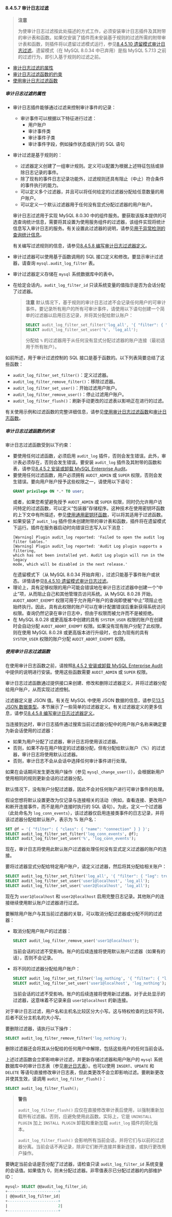 #### 8.4.5.7 审计日志过滤

> **注意**
>
> 为使审计日志过滤按此处描述的方式工作，必须安装审计日志插件及其附带的审计表和函数。如果仅安装了插件而未安装基于规则的过滤所需的附带审计表和函数，则插件将以遗留过滤模式运行，参见[8.4.5.10 遗留模式审计日志过滤](#legacy-mode-audit-log-filtering)。遗留模式（在 MySQL 8.0.34 中已弃用）是指 MySQL 5.7.13 之前的过滤行为，即引入基于规则的过滤之前。

- [审计日志过滤的属性](#审计日志过滤的属性)
- [审计日志过滤函数的约束](审计日志过滤函数的约束)
- [使用审计日志过滤函数](#使用审计日志过滤函数)

##### 审计日志过滤的属性

- 审计日志插件能够通过过滤来控制审计事件的记录：

    - 审计事件可以根据以下特征进行过滤：
        - 用户账户
        - 审计事件类
        - 审计事件子类
        - 审计事件字段，例如操作状态或执行的 SQL 语句

- 审计过滤是基于规则的：
    - 过滤器定义创建了一组审计规则。定义可以配置为根据上述特征包括或排除日志记录的事件。
    - 除了现有的事件日志记录功能外，过滤规则还具有阻止（中止）符合条件的事件执行的能力。
    - 可以定义多个过滤器，并且可以将任何给定的过滤器分配给任意数量的用户账户。
    - 可以定义一个默认过滤器用于任何没有显式分配过滤器的用户账户。

    审计日志过滤用于实现 MySQL 8.0.30 中的组件服务。要获取该版本提供的可选查询统计信息，需要将其设置为使用服务组件的过滤器，该组件实现将统计信息写入审计日志的服务。有关设置此过滤器的说明，请参见[用于异常检测的查询统计信息](#adding-query-statistics-for-outlier-detection)。
    
    有关编写过滤规则的信息，请参见[8.4.5.8 编写审计日志过滤器定义](#writing-audit-log-filter-definitions)。

- 审计过滤器可以使用基于函数调用的 SQL 接口定义和修改。要显示审计过滤器，请查询 `mysql.audit_log_filter` 表。
- 审计过滤器定义存储在 `mysql` 系统数据库中的表中。
- 在给定会话内，`audit_log_filter_id` 只读系统变量的值指示是否为会话分配了过滤器。

  > **注意**
  > 默认情况下，基于规则的审计日志过滤不会记录任何用户的可审计事件。要记录所有用户的所有可审计事件，请使用以下语句创建一个简单的过滤器以启用日志记录，并将其分配给默认账户：
  > ```sql
  > SELECT audit_log_filter_set_filter('log_all', '{ "filter": { "log": true } }');
  > SELECT audit_log_filter_set_user('%', 'log_all');
  > ```
  > 分配给 `%` 的过滤器用于从任何没有显式分配过滤器的账户连接（最初适用于所有账户）。

如前所述，用于审计过滤控制的 SQL 接口是基于函数的。以下列表简要总结了这些函数：

- `audit_log_filter_set_filter()`：定义过滤器。
- `audit_log_filter_remove_filter()`：移除过滤器。
- `audit_log_filter_set_user()`：开始过滤用户账户。
- `audit_log_filter_remove_user()`：停止过滤用户账户。
- `audit_log_filter_flush()`：刷新手动更改的过滤表以影响正在进行的过滤。

有关使用示例和过滤函数的完整详细信息，请参见[使用审计日志过滤函数](#using-audit-log-filtering-functions)和[审计日志函数](#audit-log-functions)。

##### 审计日志过滤函数的约束

审计日志过滤函数受到以下约束：

- 要使用任何过滤函数，必须启用 `audit_log` 插件，否则会发生错误。此外，审计表必须存在，否则会发生错误。要安装 `audit_log` 插件及其附带的函数和表，请参见[8.4.5.2 安装或卸载 MySQL Enterprise Audit](#installing-or-uninstalling-mysql-enterprise-audit)。
- 要使用任何过滤函数，用户必须拥有 `AUDIT_ADMIN` 或 `SUPER` 权限，否则会发生错误。要向用户账户授予这些权限之一，请使用以下语句：
    ```sql
    GRANT privilege ON *.* TO user;
    ```
    或者，如果您希望避免授予 `AUDIT_ADMIN` 或 `SUPER` 权限，同时仍允许用户访问特定的过滤函数，可以定义“包装器”存储程序。这种技术在使用密钥环函数的上下文中有所描述，参见[使用通用密钥环函数](#using-general-purpose-keyring-functions)，可以将其适用于过滤函数。
- 如果安装了 `audit_log` 插件但未创建附带的审计表和函数，插件将在遗留模式下运行。插件在服务器启动时向错误日志写入以下消息：
    ```
    [Warning] Plugin audit_log reported: 'Failed to open the audit log filter tables.'
    [Warning] Plugin audit_log reported: 'Audit Log plugin supports a filtering,
    which has not been installed yet. Audit Log plugin will run in the legacy
    mode, which will be disabled in the next release.'
    ```
    在遗留模式下（从 MySQL 8.0.34 开始弃用），过滤只能基于事件账户或状态。详情请参见[8.4.5.10 遗留模式审计日志过滤](#legacy-mode-audit-log-filtering)。
- 理论上，具有足够权限的用户可能会错误地在审计日志过滤器中创建一个“中止”项，从而阻止自己和其他管理员访问系统。从 MySQL 8.0.28 开始，`AUDIT_ABORT_EXEMPT` 权限可用于允许用户账户的查询即使被“中止”项阻止也始终执行。因此，具有此权限的账户可以在审计配置错误后重新获得系统访问权限。查询仍然记录在审计日志中，但由于权限而被允许而不是被拒绝。
- 在 MySQL 8.0.28 或更高版本中创建的具有 `SYSTEM_USER` 权限的账户在创建时会自动分配 `AUDIT_ABORT_EXEMPT` 权限。如果没有现有账户分配了此权限，则在使用 MySQL 8.0.28 或更高版本进行升级时，也会为现有的具有 `SYSTEM_USER` 权限的账户分配 `AUDIT_ABORT_EXEMPT` 权限。

##### 使用审计日志过滤函数

在使用审计日志函数之前，请按照[8.4.5.2 安装或卸载 MySQL Enterprise Audit](#installing-or-uninstalling-mysql-enterprise-audit)中提供的说明进行安装。使用这些函数需要 `AUDIT_ADMIN` 或 `SUPER` 权限。

审计日志过滤函数通过提供接口来创建、修改和删除过滤器定义，并将过滤器分配给用户账户，从而实现过滤控制。

过滤器定义是 JSON 值。有关在 MySQL 中使用 JSON 数据的信息，请参见[13.5 JSON 数据类型](#the-json-data-type)。本节展示了一些简单的过滤器定义。有关过滤器定义的更多信息，请参见[8.4.5.8 编写审计日志过滤器定义](#writing-audit-log-filter-definitions)。

当连接到达时，审计日志插件通过搜索当前过滤器分配中的用户账户名称来确定要为新会话使用的过滤器：

- 如果为用户分配了过滤器，审计日志将使用该过滤器。
- 否则，如果不存在用户特定的过滤器分配，但有分配给默认账户（%）的过滤器，审计日志将使用默认过滤器。
- 否则，审计日志不会从会话中选择任何审计事件进行处理。

如果在会话期间发生更改用户操作（参见 `mysql_change_user()`），会根据新用户使用相同的规则更新会话的过滤器分配。

默认情况下，没有账户分配过滤器，因此不会对任何账户进行可审计事件的处理。

假设您想将默认设置更改为仅记录与连接相关的活动（例如，查看连接、更改用户和断开连接事件，而不是用户连接时执行的 SQL 语句）。为此，定义一个过滤器（此处命名为 `log_conn_events`），该过滤器仅启用连接类事件的日志记录，并将该过滤器分配给默认账户，表示为 % 账户名：

```sql
SET @f = '{ "filter": { "class": { "name": "connection" } } }';
SELECT audit_log_filter_set_filter('log_conn_events', @f);
SELECT audit_log_filter_set_user('%', 'log_conn_events');
```

现在，审计日志将使用此默认账户过滤器处理任何没有显式定义过滤器的账户的连接。

要将过滤器显式分配给特定用户账户，请定义过滤器，然后将其分配给相关账户：

```sql
SELECT audit_log_filter_set_filter('log_all', '{ "filter": { "log": true } }');
SELECT audit_log_filter_set_user('user1@localhost', 'log_all');
SELECT audit_log_filter_set_user('user2@localhost', 'log_all');
```


现在为 `user1@localhost` 和 `user2@localhost` 启用完整日志记录。其他账户的连接继续使用默认账户过滤器进行过滤。

要解除用户账户与其当前过滤器的关联，可以取消分配过滤器或分配不同的过滤器：

- 取消分配用户账户的过滤器：
  ```sql
  SELECT audit_log_filter_remove_user('user1@localhost');
  ```
  
  当前会话的过滤不受影响。账户的后续连接将使用默认账户过滤器（如果有的话），否则不会记录。
  
- 将不同的过滤器分配给用户账户：
  
  ```sql
  SELECT audit_log_filter_set_filter('log_nothing', '{ "filter": { "log": false } }');
  SELECT audit_log_filter_set_user('user1@localhost', 'log_nothing');
  ```
  
  当前会话的过滤不受影响。账户的后续连接将使用新过滤器。对于此处显示的过滤器，这意味着不记录来自 `user1@localhost` 的新连接。

对于审计日志过滤，用户名和主机名比较区分大小写。这与特权检查的比较不同，后者不区分主机名的大小写。

要删除过滤器，请执行以下操作：

```sql
SELECT audit_log_filter_remove_filter('log_nothing');
```

删除过滤器还会将其从分配给的任何用户中解除，包括这些用户的任何当前会话。

上述过滤函数会立即影响审计过滤，并更新存储过滤器和用户账户的 `mysql` 系统数据库中的审计日志表（参见[审计日志表](#audit-log-tables)）。也可以使用 `INSERT`、`UPDATE` 和 `DELETE` 等语句直接修改审计日志表，但此类更改不会立即影响过滤。要刷新更改并使其生效，请调用 `audit_log_filter_flush()`：

```sql
SELECT audit_log_filter_flush();
```

> **警告**
>
> `audit_log_filter_flush()` 应仅在直接修改审计表后使用，以强制重新加载所有过滤器。否则，应避免使用此函数。实际上，它是 `UNINSTALL PLUGIN` 加上 `INSTALL PLUGIN` 卸载和重新加载 `audit_log` 插件的简化版本。
>
> `audit_log_filter_flush()` 会影响所有当前会话，并将它们与以前的过滤器分离。当前会话不再记录，除非它们断开连接并重新连接，或执行更改用户操作。

要确定当前会话是否分配了过滤器，请检查只读 `audit_log_filter_id` 系统变量的会话值。如果值为 0，则未分配过滤器。非零值表示已分配过滤器的内部维护 ID：

```sql
mysql> SELECT @@audit_log_filter_id;
+----------------------+
| @@audit_log_filter_id|
+----------------------+
|                      2|
+----------------------+
```